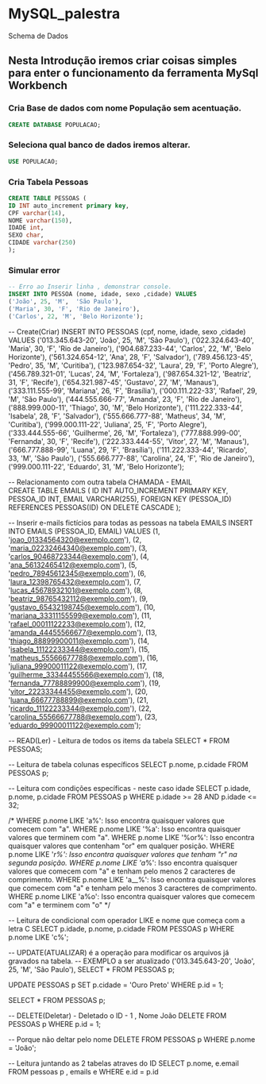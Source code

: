 # MySQL_palestra
Schema de Dados

## Nesta Introdução iremos criar coisas simples para enter o funcionamento da ferramenta MySql Workbench


### Cria Base de dados com nome População sem acentuação.
```sql
CREATE DATABASE POPULACAO;
```
### Seleciona qual banco de dados iremos alterar.
```sql
USE POPULACAO;
```

### Cria Tabela Pessoas
```sql 
CREATE TABLE PESSOAS (
ID INT auto_increment primary key,
CPF varchar(14),
NOME varchar(150),
IDADE int,
SEXO char,
CIDADE varchar(250)
);
```

### Simular error
```sql 
-- Erro ao Inserir linha , demonstrar console.
INSERT INTO PESSOA (nome, idade, sexo ,cidade) VALUES
('João', 25, 'M',  'São Paulo'),
('Maria', 30, 'F', 'Rio de Janeiro'),
('Carlos', 22, 'M', 'Belo Horizonte');
```

-- Create(Criar)
INSERT INTO PESSOAS (cpf, nome, idade, sexo ,cidade) VALUES
('013.345.643-20', 'João', 25, 'M', 'São Paulo'),
('022.324.643-40', 'Maria', 30, 'F', 'Rio de Janeiro'),
('904.687.233-44', 'Carlos', 22, 'M', 'Belo Horizonte'),
('561.324.654-12', 'Ana', 28, 'F', 'Salvador'),
('789.456.123-45', 'Pedro', 35, 'M', 'Curitiba'),
('123.987.654-32', 'Laura', 29, 'F', 'Porto Alegre'),
('456.789.321-01', 'Lucas', 24, 'M', 'Fortaleza'),
('987.654.321-12', 'Beatriz', 31, 'F', 'Recife'),
('654.321.987-45', 'Gustavo', 27, 'M', 'Manaus'),
('333.111.555-99', 'Mariana', 26, 'F', 'Brasília'),
('000.111.222-33', 'Rafael', 29, 'M', 'São Paulo'),
('444.555.666-77', 'Amanda', 23, 'F', 'Rio de Janeiro'),
('888.999.000-11', 'Thiago', 30, 'M', 'Belo Horizonte'),
('111.222.333-44', 'Isabela', 28, 'F', 'Salvador'),
('555.666.777-88', 'Matheus', 34, 'M', 'Curitiba'),
('999.000.111-22', 'Juliana', 25, 'F', 'Porto Alegre'),
('333.444.555-66', 'Guilherme', 26, 'M', 'Fortaleza'),
('777.888.999-00', 'Fernanda', 30, 'F', 'Recife'),
('222.333.444-55', 'Vitor', 27, 'M', 'Manaus'),
('666.777.888-99', 'Luana', 29, 'F', 'Brasília'),
('111.222.333-44', 'Ricardo', 33, 'M', 'São Paulo'),
('555.666.777-88', 'Carolina', 24, 'F', 'Rio de Janeiro'),
('999.000.111-22', 'Eduardo', 31, 'M', 'Belo Horizonte');


-- Relacionamento com outra tabela CHAMADA - EMAIL	
CREATE TABLE EMAILS (
    ID INT AUTO_INCREMENT PRIMARY KEY,
    PESSOA_ID INT,
    EMAIL VARCHAR(255),
    FOREIGN KEY (PESSOA_ID) REFERENCES PESSOAS(ID) ON DELETE CASCADE
); 
 
 
-- Inserir e-mails fictícios para todas as pessoas na tabela EMAILS
INSERT INTO EMAILS (PESSOA_ID, EMAIL) VALUES
(1, 'joao_01334564320@exemplo.com'),
(2, 'maria_02232464340@exemplo.com'),
(3, 'carlos_90468723344@exemplo.com'),
(4, 'ana_56132465412@exemplo.com'),
(5, 'pedro_78945612345@exemplo.com'),
(6, 'laura_12398765432@exemplo.com'),
(7, 'lucas_45678932101@exemplo.com'),
(8, 'beatriz_98765432112@exemplo.com'),
(9, 'gustavo_65432198745@exemplo.com'),
(10, 'mariana_33311155599@exemplo.com'),
(11, 'rafael_00011122233@exemplo.com'),
(12, 'amanda_44455566677@exemplo.com'),
(13, 'thiago_88899900011@exemplo.com'),
(14, 'isabela_11122233344@exemplo.com'),
(15, 'matheus_55566677788@exemplo.com'),
(16, 'juliana_99900011122@exemplo.com'),
(17, 'guilherme_33344455566@exemplo.com'),
(18, 'fernanda_77788899900@exemplo.com'),
(19, 'vitor_22233344455@exemplo.com'),
(20, 'luana_66677788899@exemplo.com'),
(21, 'ricardo_11122233344@exemplo.com'),
(22, 'carolina_55566677788@exemplo.com'),
(23, 'eduardo_99900011122@exemplo.com');




-- READ(Ler) - Leitura de todos os items da tabela
SELECT * FROM PESSOAS;

-- Leitura de tabela colunas específicos 
SELECT p.nome, p.cidade FROM PESSOAS p;

-- Leitura com condições específicas - neste caso idade
SELECT 
	p.idade,
	p.nome, 
    p.cidade
FROM 
	PESSOAS p
WHERE
    p.idade >= 28 AND p.idade <= 32;


/* 
WHERE p.nome LIKE 'a%': Isso encontra quaisquer valores que comecem com "a".
WHERE p.nome LIKE '%a': Isso encontra quaisquer valores que terminem com "a".
WHERE p.nome LIKE '%or%': Isso encontra quaisquer valores que contenham "or" em qualquer posição.
WHERE p.nome LIKE '_r%': Isso encontra quaisquer valores que tenham "r" na segunda posição.
WHERE p.nome LIKE 'a_%': Isso encontra quaisquer valores que comecem com "a" e tenham pelo menos 2 caracteres de comprimento.
WHERE p.nome LIKE 'a__%': Isso encontra quaisquer valores que comecem com "a" e tenham pelo menos 3 caracteres de comprimento.
WHERE p.nome LIKE 'a%o': Isso encontra quaisquer valores que comecem com "a" e terminem com "o"
*/

-- Leitura de condicional com operador LIKE e nome que começa com a letra C
SELECT 
	p.idade,
	p.nome, 
    p.cidade
FROM 
	PESSOAS p
WHERE
    p.nome LIKE 'c%';


-- UPDATE(ATUALIZAR) é a operação para modificar os arquivos já gravados na tabela.
-- EXEMPLO a ser atualizado ('013.345.643-20', 'João', 25, 'M', 'São Paulo'),
SELECT * FROM PESSOAS p; 

UPDATE 
	PESSOAS p
SET 
	p.cidade = 'Ouro Preto'
WHERE p.id = 1;

SELECT * FROM PESSOAS p;

-- DELETE(Deletar) - Deletado o ID - 1 , Nome João
DELETE FROM PESSOAS p WHERE p.id = 1;

-- Porque não deltar pelo nome 
DELETE FROM PESSOAS p WHERE p.nome = 'João'; 



-- Leitura juntando as 2 tabelas atraves do ID
SELECT p.nome, e.email 
FROM pessoas p , emails e 
WHERE e.id = p.id

